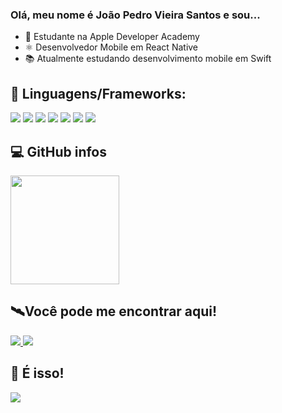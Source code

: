 ### Olá, meu nome é João Pedro Vieira Santos e sou...

- 🍎 Estudante na Apple Developer Academy
- ⚛️ Desenvolvedor Mobile em React Native
- 📚 Atualmente estudando desenvolvimento mobile em Swift

## 🌊 Linguagens/Frameworks: 
<div>
  <img src="https://img.shields.io/badge/Markdown-000000?style=for-the-badge&logo=markdown&logoColor=white" />
  <img src="https://img.shields.io/badge/-C--Language-grey?style=for-the-badge&logo=c" />
  <img src="https://img.shields.io/badge/HTML5-E34F26?style=for-the-badge&logo=html5&logoColor=white" />
  <img src="https://img.shields.io/badge/CSS3-1572B6?style=for-the-badge&logo=css3&logoColor=white" />
  <img src="https://img.shields.io/badge/JavaScript-323330?style=for-the-badge&logo=javascript&logoColor=F7DF1E" />
  <img src="https://img.shields.io/badge/Bootstrap-563D7C?style=for-the-badge&logo=bootstrap&logoColor=white" />
  <img src="https://img.shields.io/badge/-ReactNative-blue?style=for-the-badge&logo=react" />
</div>

## 💻 GitHub infos
<div>
  <img height="174em" width="auto" src="https://github-readme-stats.vercel.app/api/top-langs/?username=JPeeeeee&layout=compact&langs_count=6&theme=radical&count_private=true" />
</div>

## 🛰Você pode me encontrar aqui!

<div>
  <a href="https://www.linkedin.com/in/joão-pedro-vieira-santos-b4611b214/" target="_blank">
    <img src="https://img.shields.io/badge/LinkedIn-0077B5?style=for-the-badge&logo=linkedin&logoColor=white" />
  </a>
  <a href="https://www.instagram.com/jp_eeeee/" target="_blank">
    <img src="https://img.shields.io/badge/Instagram-E4405F?style=for-the-badge&logo=instagram&logoColor=white" />
  </a>
</div>

## 🚀 É isso!

<div>
  <img src="https://i.giphy.com/media/9tZc9Mzo9K0yOYx38U/giphy.webp" />
</div>

<!---
JPeeeeee/JPeeeeee is a ✨ special ✨ repository because its `README.md` (this file) appears on your GitHub profile.
You can click the Preview link to take a look at your changes.
--->
